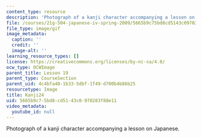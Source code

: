 ```yaml
---
content_type: resource
description: 'Photograph of a kanji character accompanying a lesson on Japanese. '
file: /courses/21g-504-japanese-iv-spring-2009/5665b9c75bd8cd5143c0970283f88e11_Kanji24.gif
file_type: image/gif
image_metadata:
  caption: ''
  credit: ''
  image-alt: ''
learning_resource_types: []
license: https://creativecommons.org/licenses/by-nc-sa/4.0/
ocw_type: OCWImage
parent_title: Lesson 19
parent_type: CourseSection
parent_uid: 4c4bfa40-1b33-5dbf-1f49-d700b4b86b25
resourcetype: Image
title: Kanji24
uid: 5665b9c7-5bd8-cd51-43c0-970283f88e11
video_metadata:
  youtube_id: null
---
```

Photograph of a kanji character accompanying a lesson on Japanese. 